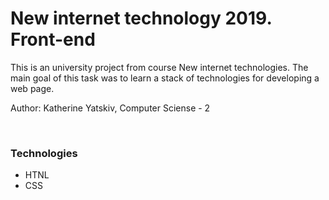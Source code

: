 # New internet technology 2019. Front-end
<p> This is an university project from course New internet technologies. The main goal of this task was to learn a stack of technologies for developing a web page. </p>
<p> Author: Katherine Yatskiv, Computer Sciense - 2 </p>
</br>
<p> <h3> Technologies </h3>
<ul>
<li> HTNL </li>
<li> CSS </li>
</ul>
</p>
